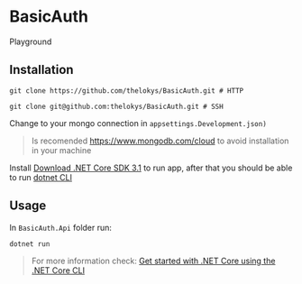# BasicAuth

Playground

## Installation

```shell
git clone https://github.com/thelokys/BasicAuth.git # HTTP

git clone git@github.com:thelokys/BasicAuth.git # SSH
```

Change to your mongo connection in `appsettings.Development.json)`
> Is recomended https://www.mongodb.com/cloud to avoid installation in your machine

Install [Download .NET Core SDK 3.1](https://dotnet.microsoft.com/download]) to run app, after that you should be able to run [dotnet CLI](https://docs.microsoft.com/en-us/dotnet/core/tools/dotnet-run)

## Usage

In `BasicAuth.Api` folder run: 
```
dotnet run
```
> For more information check: [Get started with .NET Core using the .NET Core CLI](https://docs.microsoft.com/en-us/dotnet/core/tutorials/cli-create-console-app)
